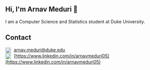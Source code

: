 ## Hi, I'm Arnav Meduri 👋

I am a Computer Science and Statistics student at Duke University.

## Contact
<img src="https://cdn.jsdelivr.net/npm/simple-icons@v9/icons/gmail.svg" width="18" style="vertical-align:middle; margin-right:5px;" /> [arnav.meduri@duke.edu](mailto:arnav.meduri@duke.edu)  
<img src="https://cdn.jsdelivr.net/npm/simple-icons@v9/icons/linkedin.svg" width="18" style="vertical-align:middle; margin-right:5px;" /> [https://www.linkedin.com/in/arnavmeduri05](https://www.linkedin.com/in/arnavmeduri05)
